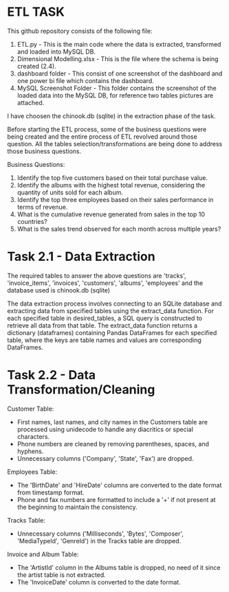 # ETL TASK

This github repository consists of the following file:
1. ETL.py - This is the main code where the data is extracted, transformed and loaded into MySQL DB.
2. Dimensional Modelling.xlsx - This is the file where the schema is being created (2.4).
3. dashboard folder - This consist of one screenshot of the dashboard and one power bi file which contains the dashboard.
4. MySQL Screenshot Folder - This folder contains the screenshot of the loaded data into the MySQL DB, for reference two tables pictures are attached.

I have choosen the chinook.db (sqlite) in the extraction phase of the task.

Before starting the ETL process, some of the business questions were being created and the entire process of ETL revolved around those question.
All the tables selection/transformations are being done to address those business questions.

Business Questions:
1. Identify the top five customers based on their total purchase value.
2. Identify the albums with the highest total revenue, considering the quantity of units sold for each album.
3. Identify the top three employees based on their sales performance in terms of revenue.
4. What is the cumulative revenue generated from sales in the top 10 countries?
5. What is the sales trend observed for each month across multiple years?

# Task 2.1 - Data Extraction

The required tables to answer the above questions are 'tracks', 'invoice_items', 'invoices', 'customers', 'albums', 'employees' and the database used is chinook.db (sqlite)

The data extraction process involves connecting to an SQLite database and extracting data from specified tables using the extract_data function. For each specified table in desired_tables, a SQL query is constructed to retrieve all data from that table. The extract_data function returns a dictionary (dataframes) containing Pandas DataFrames for each specified table, where the keys are table names and values are corresponding DataFrames.

# Task 2.2 - Data Transformation/Cleaning

Customer Table:
- First names, last names, and city names in the Customers table are processed using unidecode to handle any diacritics or special characters.
- Phone numbers are cleaned by removing parentheses, spaces, and hyphens.
- Unnecessary columns ('Company', 'State', 'Fax') are dropped.

Employees Table:
- The 'BirthDate' and 'HireDate' columns are converted to the date format from timestamp format.
- Phone and fax numbers are formatted to include a '+' if not present at the beginning to maintain the consistency.

Tracks Table:
- Unnecessary columns ('Milliseconds', 'Bytes', 'Composer', 'MediaTypeId', 'GenreId') in the Tracks table are dropped.

Invoice and Album Table:
- The 'ArtistId' column in the Albums table is dropped, no need of it since the artist table is not extracted.
- The 'InvoiceDate' column is converted to the date format.

  



   
